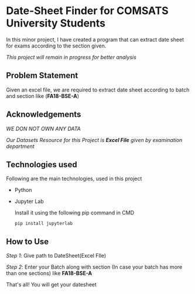 
# Date-Sheet Finder for COMSATS University Students

In this minor project, I have created a program that can extract date sheet for exams according to the section given.

_This project will remain in progress for better analysis_


## Problem Statement

Given an excel file, we are required to extract date sheet according to batch and section like (**FA18-BSE-A**)


## Acknowledgements

_WE DON NOT OWN ANY DATA_

_Our Datasets Resource for this Project is **Excel File** given by examination department_

  
## Technologies used

Following are the main technologies, used in this project

- Python
- Jupyter Lab

    Install it using the following pip command in CMD
    ```
    pip install jupyterlab
    ```


## How to Use

_Step 1_: Give path to DateSheet(Excel FIle)

_Step 2_: Enter your Batch along with section (In case your batch has more than one sections) like **FA18-BSE-A**

That's all! You will get your datesheet
